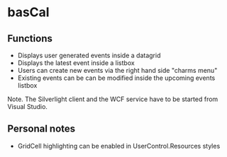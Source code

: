 
basCal
======

Functions
------------
- Displays user generated events inside a datagrid
- Displays the latest event inside a listbox
- Users can create new events via the right hand side "charms menu"
- Existing events can be can be modified inside the upcoming events listbox 

Note. The Silverlight client and the WCF service have to be started from Visual Studio.

Personal notes
-----------------
- GridCell highlighting can be enabled in UserControl.Resources styles